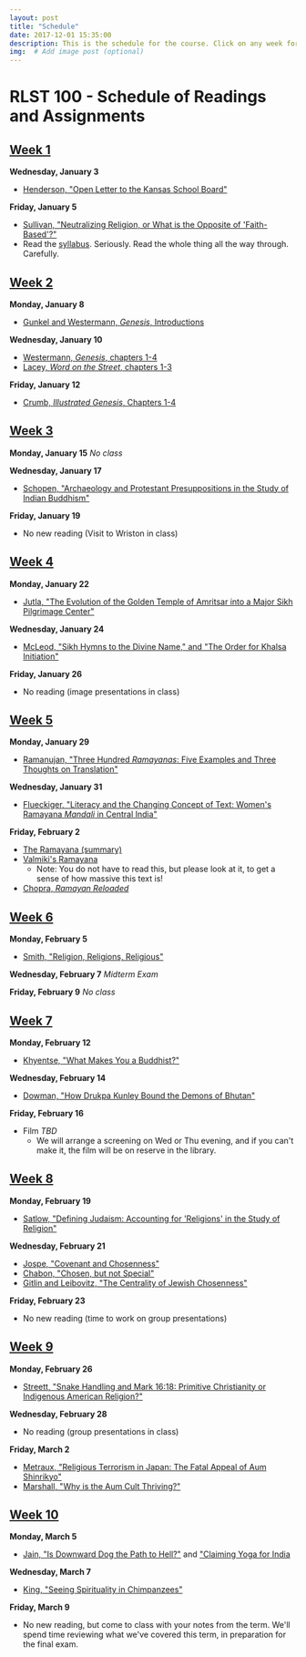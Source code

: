```yaml
---
layout: post
title: "Schedule"
date: 2017-12-01 15:35:00
description: This is the schedule for the course. Click on any week for details on readings and assignments.
img:  # Add image post (optional)
---
```

# RLST 100 - Schedule of Readings and Assignments
 
## [Week 1](../week-1/)
**Wednesday, January 3**
- [Henderson, "Open Letter to the Kansas School Board"](https://www.colorado.edu/physics/phys3000/phys3000_sp16/handouts/25_SpaghettiMonster.pdf)

**Friday, January 5**
- [Sullivan, "Neutralizing Religion, or What is the Opposite of 'Faith-Based'?"](http://www.jstor.org.proxy.lawrence.edu:2048/stable/pdf/3176453.pdf)
- Read the [syllabus](../syllabus). Seriously. Read the whole thing all the way through. Carefully.

## [Week 2](../week-2)
**Monday, January 8**
- [Gunkel and Westermann, _Genesis_, Introductions](https://www.dropbox.com/s/fncucgormhwgxm4/Gunkel%20and%20Westerman%20_%20Genesis%20Intros.pdf?dl=0)

**Wednesday, January 10**
- [Westermann, _Genesis_, chapters 1-4](https://www.dropbox.com/s/hfsa9jilaorwyf7/Genesis_Ch1thru4.pdf?dl=0)
- [Lacey, _Word on the Street_, chapters 1-3](https://www.dropbox.com/s/pbt5kirbrpjh02c/StreetBible_Gen13.pdf?dl=0)

**Friday, January 12**
- [Crumb, _Illustrated Genesis_, Chapters 1-4](https://www.dropbox.com/s/vv57d40l2wspnje/Genesis%20Illustrated%20Ch%201thru4.pdf?dl=0)

## [Week 3](../week-3)
**Monday, January 15**
_No class_

**Wednesday, January 17**
- [Schopen, "Archaeology and Protestant Presuppositions in the Study of Indian Buddhism"](http://www.jstor.org.proxy.lawrence.edu:2048/stable/pdf/1062872.pdf)

**Friday, January 19**
- No new reading (Visit to Wriston in class)

## [Week 4](../week-4)
**Monday, January 22**
- [Jutla, "The Evolution of the Golden Temple of Amritsar into a Major Sikh Pilgrimage Center"](http://www.aimspress.com/article/10.3934/geosci.2016.3.259/pdf)

**Wednesday, January 24**
- [McLeod, "Sikh Hymns to the Divine Name," and "The Order for Khalsa Initiation"](https://www.dropbox.com/s/vkxpmcikubnb09f/McLeod_SikhTexts.pdf?dl=0)

**Friday, January 26**
- No reading (image presentations in class)

## [Week 5](../week-5)
**Monday, January 29**
- [Ramanujan, "Three Hundred _Ramayanas_: Five Examples and Three Thoughts on Translation"](https://www.dropbox.com/s/g16r1zcgy2hutyi/Ramanujan_300Ramayanas.pdf?dl=0)

**Wednesday, January 31**
- [Flueckiger, "Literacy and the Changing Concept of Text: Women's Ramayana _Mandali_ in Central India"](https://www.dropbox.com/s/5p9sdzqjyhew8qq/Flueckiger_WomensRamayana.pdf?dl=0)

**Friday, February 2**
- [The Ramayana (summary)](http://home.wlu.edu/~lubint/texts/Ramayana.pdf)
- [Valmiki's Ramayana](https://www.gutenberg.org/files/24869/24869-pdf.pdf)
	- Note: You do not have to read this, but please look at it, to get a sense of how massive this text is!
- [Chopra, _Ramayan Reloaded_](https://app.box.com/s/uu1nsp2onnk0c8kxh00pihpshp6uk7fi)

## [Week 6](../week-6)
**Monday, February 5**
- [Smith, "Religion, Religions, Religious"](https://www.dropbox.com/s/o65h8lglzezvkjs/Smith_ReligionReligionsReligious.pdf?dl=0)

**Wednesday, February 7**
*Midterm Exam*

**Friday, February 9**
_No class_

## [Week 7](../week-7)
**Monday, February 12**
- [Khyentse, "What Makes You a Buddhist?"](https://www.lionsroar.com/what-makes-you-a-buddhist/)

**Wednesday, February 14**
- [Dowman, "How Drukpa Kunley Bound the Demons of Bhutan"](https://www.dropbox.com/s/blc454t2pu3776b/Dowman_DrukpaKunley.pdf?dl=0)

**Friday, February 16**
- Film _TBD_
	- We will arrange a screening on Wed or Thu evening, and if you can't make it, the film will be on reserve in the library.

## [Week 8](../week-8)
**Monday, February 19**
- [Satlow, "Defining Judaism: Accounting for 'Religions' in the Study of Religion"](http://web.a.ebscohost.com.proxy.lawrence.edu:2048/ehost/pdfviewer/pdfviewer?vid=1&sid=e1bdb804-eb72-4c72-93f2-53edec7c346f%40sessionmgr4007)

**Wednesday, February 21**
- [Jospe, "Covenant and Chosenness"](https://www.myjewishlearning.com/article/covenant-and-chosenness/)
- [Chabon, "Chosen, but not Special"](http://www.nytimes.com/2010/06/06/opinion/06chabon.html?sq=chabon&st=cse&scp=2&pagewanted=all)
- [Gitlin and Leibovitz, "The Centrality of Jewish Chosenness"](http://www.tabletmag.com/scroll/35579/the-centrality-of-jewish-chosenness)

**Friday, February 23**
- No new reading (time to work on group presentations)

## [Week 9](../week-9)
**Monday, February 26**
- [Streett, "Snake Handling and Mark 16:18: Primitive Christianity or Indigenous American Religion?"](https://www.dropbox.com/s/mvazccqgu0qm3ws/Streett_SnakeHandling.pdf?dl=0)

**Wednesday, February 28**
- No reading (group presentations in class)

**Friday, March 2**
- [Metraux, "Religious Terrorism in Japan: The Fatal Appeal of Aum Shinrikyo"](http://www.jstor.org.proxy.lawrence.edu:2048/stable/pdf/2645835.pdf)
- [Marshall, "Why is the Aum Cult Thriving?"](https://www.theguardian.com/theguardian/1999/jul/15/features11.g2)

## [Week 10](../week-10)
**Monday, March 5**
- [Jain, "Is Downward Dog the Path to Hell?"](http://religiondispatches.org/is-downward-dog-the-path-to-hell/) and ["Claiming Yoga for India](http://religiondispatches.org/claiming-yoga-for-india/)

**Wednesday, March 7**
- [King, "Seeing Spirituality in Chimpanzees"](https://www.theatlantic.com/science/archive/2016/03/chimpanzee-spirituality/475731/)

**Friday, March 9**
- No new reading, but come to class with your notes from the term. We'll spend time reviewing what we've covered this term, in preparation for the final exam.

